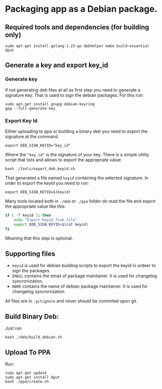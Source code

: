 # Packaging app as a Debian package.

## Required tools and dependencies (for building only)

```shell
sudo apt-get install golang-1.23-go debhelper make build-essential dput
```

## Generate a key and export key_id

### Generate key

If not generating deb files at all as first step you need to generate a signature key. That is used to sign the debian packages. 
For this run:

```shell
sudo apt-get install gnupg debian-keyring
gpg --full-generate-key
```

### Export Key Id

Either uploading to ppa or building a binary deb you need to export the signature at the command.

```
export DEB_SIGN_KEYID=^key_id^
```

Where the `^key_id^` is the signature of your key. 
There is a simple utility script that lists and allows to export the appropriate value:

```
bash ./tools/export_deb_keyid.sh
```

That generated a file named `keyid` containing the selected signature. In order to export the keyid you need to run:

```
export DEB_SIGN_KEYID=$(keyid)
```

Many tools located both in `./deb` or `./ppa` folder do read the file and export the appropriate value like this:

```bash
if [ -f keyid ]; then
    echo "Export Keyid from file"
    export DEB_SIGN_KEYID=$(cat keyid)
fi
```

Meaning that this step is optional.

## Supporting files

* `keyid` is used for debian building scripts to export the keyid in ordeer to sign the packages.
* `EMAIL` contains the email of package maintainer. It is used for changelog syncronization.
* `NAME` contains the name of debian package maintainer. It is used for changelog syncronization.

All files are in `.gitignore` and never should be commited upon git.

## Build Binary Deb:

Just run

```
bash ./deb/build_debian.sh
```

## Upload To PPA

Run: 

```
sudo apt-get update
sudo apt-get install dput
bash ./ppa/create.sh
```
